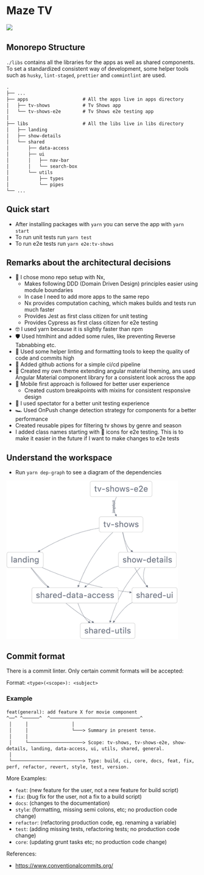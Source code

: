 # Maze TV

<p><img src="https://static.tvmaze.com/images/tvm-header-logo.png" width="450"></p>

## Monorepo Structure

`./libs` contains all the libraries for the apps as well as shared components.
To set a standardized consistent way of development, some helper tools such as `husky`, `lint-staged`, `prettier` and `commintlint` are used.

```
.
├── ...
├── apps                    # All the apps live in apps directory
│   ├── tv-shows            # Tv Shows app
│   └── tv-shows-e2e        # Tv Shows e2e testing app
│
├── libs                    # All the libs live in libs directory
│   ├── landing
│   ├── show-details
│   └── shared
│       ├── data-access
│       ├── ui
│       │   ├── nav-bar
│       │   └── search-box
│       └── utils
│           ├── types
│           └── pipes
└── ...
```

## Quick start

- After installing packages with `yarn` you can serve the app with `yarn start`
- To run unit tests run `yarn test`
- To run e2e tests run `yarn e2e:tv-shows`

## Remarks about the architectural decisions

- 🚀 I chose mono repo setup with Nx,
  - Makes following DDD (Domain Driven Design) principles easier using module boundaries
  - In case I need to add more apps to the same repo
  - Nx provides computation caching, which makes builds and tests run much faster
  - Provides Jest as first class citizen for unit testing
  - Provides Cypress as first class citizen for e2e testing
- 🤓 I used yarn because it is slightly faster than npm
- 🛡 Used htmlhint and added some rules, like preventing Reverse Tabnabbing etc.
- 🚦 Used some helper linting and formatting tools to keep the quality of code and commits high
- 🔨 Added github actions for a simple ci/cd pipeline
- 💄 Created my own theme extending angular material theming, ans used Angular Material component library for a consistent look across the app
- 📱 Mobile first approach is followed for better user experience
  - Created custom breakpoints with mixins for consistent responsive design
- 🛫 I used spectator for a better unit testing experience
- 🏎 Used OnPush change detection strategy for components for a better performance
- Created reusable pipes for filtering tv shows by genre and season
- I added class names starting with 🤖 icons for e2e testing. This is to make it easier in the future if I want to make changes to e2e tests

## Understand the workspace

- Run `yarn dep-graph` to see a diagram of the dependencies

<p><img src="./apps/tv-shows/src/assets/dep-graph.png" width="450"></p>

## Commit format

There is a commit linter. Only certain commit formats will be accepted:

Format: `<type>(<scope>): <subject>`

### Example

```
feat(general): add feature X for movie component
^──^ ^──────^  ^─────────────────────────────────^
 │     │                │
 │     │                └───> Summary in present tense.
 │     │
 │     └────────────────────> Scope: tv-shows, tv-shows-e2e, show-details, landing, data-access, ui, utils, shared, general.
 │
 └──────────────────────────> Type: build, ci, core, docs, feat, fix, perf, refactor, revert, style, test, version.
```

More Examples:

- `feat`: (new feature for the user, not a new feature for build script)
- `fix`: (bug fix for the user, not a fix to a build script)
- `docs`: (changes to the documentation)
- `style`: (formatting, missing semi colons, etc; no production code change)
- `refactor`: (refactoring production code, eg. renaming a variable)
- `test`: (adding missing tests, refactoring tests; no production code change)
- `core`: (updating grunt tasks etc; no production code change)

References:

- https://www.conventionalcommits.org/
